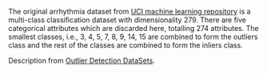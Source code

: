 The original arrhythmia dataset from [UCI machine learning repository](https://archive.ics.uci.edu/ml/index.php) is a multi-class classification dataset with dimensionality 279. There are five categorical attributes which are discarded here, totalling 274 attributes. The smallest classes, i.e., 3, 4, 5, 7, 8, 9, 14, 15 are combined to form the outliers class and the rest of the classes are combined to form the inliers class.

Description from [Outlier Detection DataSets](http://odds.cs.stonybrook.edu/).
